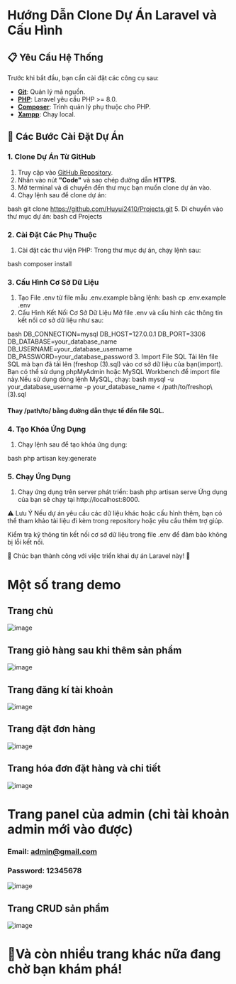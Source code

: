  # Hướng Dẫn Clone Dự Án Laravel và Cấu Hình

## 📋 Yêu Cầu Hệ Thống
Trước khi bắt đầu, bạn cần cài đặt các công cụ sau:

- **[Git](https://git-scm.com/)**: Quản lý mã nguồn.
- **[PHP](https://www.php.net/)**: Laravel yêu cầu PHP >= 8.0.
- **[Composer](https://getcomposer.org/)**: Trình quản lý phụ thuộc cho PHP.
- **[Xampp](https://www.apachefriends.org/download.html)**: Chạy local.

## 🚀 Các Bước Cài Đặt Dự Án

### 1. Clone Dự Án Từ GitHub
1. Truy cập vào [GitHub Repository](https://github.com/Huyui2410/Projects).
2. Nhấn vào nút **"Code"** và sao chép đường dẫn **HTTPS**.
3. Mở terminal và di chuyển đến thư mục bạn muốn clone dự án vào.
4. Chạy lệnh sau để clone dự án:
   
bash 
   git clone https://github.com/Huyui2410/Projects.git
5. Di chuyển vào thư mục dự án:
bash
    cd Projects
### 2. Cài Đặt Các Phụ Thuộc
1. Cài đặt các thư viện PHP: Trong thư mục dự án, chạy lệnh sau:
    
bash
    composer install
### 3. Cấu Hình Cơ Sở Dữ Liệu
1. Tạo File .env từ file mẫu .env.example bằng lệnh:
bash
    cp .env.example .env
2. Cấu Hình Kết Nối Cơ Sở Dữ Liệu
Mở file .env và cấu hình các thông tin kết nối cơ sở dữ liệu như sau:
    
bash
    DB_CONNECTION=mysql
    DB_HOST=127.0.0.1
    DB_PORT=3306
    DB_DATABASE=your_database_name
    DB_USERNAME=your_database_username
    DB_PASSWORD=your_database_password
3. Import File SQL
Tải lên file SQL mà bạn đã tải lên (freshop (3).sql) vào cơ sở dữ liệu của bạn(import).
Bạn có thể sử dụng phpMyAdmin hoặc MySQL Workbench để import file này.Nếu sử dụng dòng lệnh MySQL, chạy:
bash
    mysql -u your_database_username -p your_database_name < /path/to/freshop\ (3).sql

#### Thay /path/to/ bằng đường dẫn thực tế đến file SQL.

### 4. Tạo Khóa Ứng Dụng
1. Chạy lệnh sau để tạo khóa ứng dụng:
    
bash
    php artisan key:generate
### 5. Chạy Ứng Dụng
1. Chạy ứng dụng trên server phát triển:
bash
    php artisan serve
Ứng dụng của bạn sẽ chạy tại http://localhost:8000.

⚠️ Lưu Ý
Nếu dự án yêu cầu các dữ liệu khác hoặc cấu hình thêm, bạn có thể tham khảo tài liệu đi kèm trong repository hoặc yêu cầu thêm trợ giúp.

Kiểm tra kỹ thông tin kết nối cơ sở dữ liệu trong file .env để đảm bảo không bị lỗi kết nối.

📝 Chúc bạn thành công với việc triển khai dự án Laravel này! 🎉
# Một số trang demo
## Trang chủ
![image](https://github.com/user-attachments/assets/21dbabea-e4de-4a3e-a8d8-3be9f8bd03d7)



## Trang giỏ hàng sau khi thêm sản phẩm 
![image](https://github.com/user-attachments/assets/917a475c-52ce-4599-a255-fac272cc305b)


## Trang đăng kí tài khoản
![image](https://github.com/user-attachments/assets/3201fc4a-0032-4be2-a226-25942d4b5e96)


## Trang đặt đơn hàng
![image](https://github.com/user-attachments/assets/33acfd96-3b6d-4beb-99a7-f068a5baacdf)


## Trang hóa đơn đặt hàng và chi tiết 

![image](https://github.com/user-attachments/assets/5724bc9b-a022-4bb8-bb58-ba50b8e081dc)


# Trang panel của admin (chỉ tài khoản admin mới vào được)
### Email: admin@gmail.com
### Password: 12345678
![image](https://github.com/user-attachments/assets/9b41a9e2-8d50-4c72-9af2-ed9e89b791be)


## Trang CRUD sản phẩm
![image](https://github.com/user-attachments/assets/3ab86ed2-ab82-4f31-8955-be3ee2a93238)


# 📝Và còn nhiều trang khác nữa đang chờ bạn khám phá!
